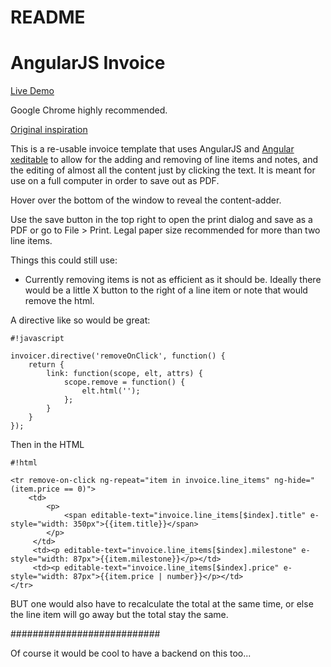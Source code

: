# README #
# AngularJS Invoice #

[Live Demo](http://invoice.thirdwishcreative.com)

Google Chrome highly recommended. 

[Original inspiration](http://randysofia.com/2014/06/20/tool-for-invoicing-customers/)

This is a re-usable invoice template that uses AngularJS and [Angular xeditable](http://vitalets.github.io/angular-xeditable/) to allow for the adding and removing of line items and notes, and the editing of almost all the content just by clicking the text. It is meant for use on a full computer in order to save out as PDF.

Hover over the bottom of the window to reveal the content-adder.

Use the save button in the top right to open the print dialog and save as a PDF or go to File > Print. Legal paper size recommended for more than two line items. 

Things this could still use:

* Currently removing items is not as efficient as it should be. Ideally there would be a little X button to the right of a line item or note that would remove the html. 

A directive like so would be great: 


```
#!javascript

invoicer.directive('removeOnClick', function() {
    return {
        link: function(scope, elt, attrs) {
            scope.remove = function() {
                elt.html('');
            };
        }
    }
});

```

Then in the HTML 

```
#!html

<tr remove-on-click ng-repeat="item in invoice.line_items" ng-hide="(item.price == 0)">
    <td>
        <p>
            <span editable-text="invoice.line_items[$index].title" e-style="width: 350px">{{item.title}}</span>
        </p>
     </td>
     <td><p editable-text="invoice.line_items[$index].milestone" e-style="width: 87px">{{item.milestone}}</p></td>
     <td><p editable-text="invoice.line_items[$index].price" e-style="width: 87px">{{item.price | number}}</p></td>
</tr>
```

BUT one would also have to recalculate the total at the same time, or else the line item will go away but the total stay the same.


###########################

Of course it would be cool to have a backend on this too...
